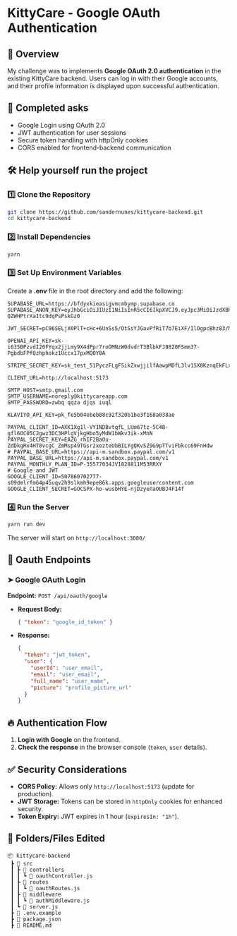# KittyCare - Google OAuth Authentication

## 📌 Overview
My challenge was to implements **Google OAuth 2.0 authentication** in the existing KittyCare backend. Users can log in with their Google accounts, and their profile information is displayed upon successful authentication.

## 🚀 Completed asks 
- Google Login using OAuth 2.0
- JWT authentication for user sessions
- Secure token handling with httpOnly cookies
- CORS enabled for frontend-backend communication

## 🛠️ Help yourself run the project
### 1️⃣ Clone the Repository
```bash
git clone https://github.com/sandernunes/kittycare-backend.git
cd kittycare-backend
```

### 2️⃣ Install Dependencies
```bash
yarn
```

### 3️⃣ Set Up Environment Variables
Create a **.env** file in the root directory and add the following:
```
SUPABASE_URL=https://bfdyxkieasigvmcmbymp.supabase.co
SUPABASE_ANON_KEY=eyJhbGciOiJIUzI1NiIsInR5cCI6IkpXVCJ9.eyJpc3MiOiJzdXBhYmFzZSIsInJlZiI6ImJmZHl4a2llYXNpZ3ZtY21ieW1wIiwicm9sZSI6InNlcnZpY2Vfcm9sZSIsImlhdCI6MTczMDk0OTA0MiwiZXhwIjoyMDQ2NTI1MDQyfQ.QIwPwC3ex2B5inzQDQy-QZWHPtrXaItc9dqPsPskGz0

JWT_SECRET=pC96SELjX0PlT+cHc+6UnSs5/OtSsYJGavPfRiT7b7EiXF/IlOgpcBhz83/NOrbk5CbueQZ6zss2YiYIal0qzA==

OPENAI_API_KEY=sk-i635BPzvdI20FYqx2jjLmy9X4dPpr7roOMNzW0dvdrT3BlbkFJ8820FSmm37-PgbdbFPfQzhphokz1Uccx17pxMQOY0A

STRIPE_SECRET_KEY=sk_test_51PyczFLgFSikZxwjjilfAawpMDfL3lv1SX8KznqEkFLxFk03RZw9V2xobZSwtDBVKZDM3XOtm5pmOm8ezC4DUnGb00EB7iNc3A

CLIENT_URL=http://localhost:5173

SMTP_HOST=smtp.gmail.com
SMTP_USERNAME=noreply@kittycareapp.com
SMTP_PASSWORD=zwbq qqza djqs iuql

KLAVIYO_API_KEY=pk_fe5b04ebeb88c92f320b1be3f168a038ae

PAYPAL_CLIENT_ID=AXK1Xg1l-VY1NDBvtqfL_LUm67tz-5C48-gfl6OC05C2gwz3DC3HPlgVjkgHbo5yMdW1bWkv3ik-xMnN
PAYPAL_SECRET_KEY=EAZG_rhIF2BaOu-ZdDkgRx4HT8vcgC_ZmMsp49TGsr2xezteUbBILYgQKvSZ9G9pTTviFbkcc69FnHdw
# PAYPAL_BASE_URL=https://api-m.sandbox.paypal.com/v1
PAYPAL_BASE_URL=https://api-m.sandbox.paypal.com/v1
PAYPAL_MONTHLY_PLAN_ID=P-35577034JV1828811M53RRXY
# Google and JWT
GOOGLE_CLIENT_ID=507860702777-s09dmlrfm64p45uqv2h9slkmh9epe86k.apps.googleusercontent.com
GOOGLE_CLIENT_SECRET=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
```

### 4️⃣ Run the Server
```bash
yarn run dev
```
The server will start on `http://localhost:3000/`

## 🔄 Oauth Endpoints
### ➤ **Google OAuth Login**
**Endpoint:** `POST /api/oauth/google`
- **Request Body:**
  ```json
  { "token": "google_id_token" }
  ```
- **Response:**
  ```json
  {
    "token": "jwt_token",
    "user": {
      "userId": "user_email",
      "email": "user_email",
      "full_name": "user_name",
      "picture": "profile_picture_url"
    }
  }
  ```


## 🔥 Authentication Flow
1. **Login with Google** on the frontend.
2. **Check the response** in the browser console (`token`, `user` details).

## ✅ Security Considerations
- **CORS Policy:** Allows only `http://localhost:5173` (update for production).
- **JWT Storage:** Tokens can be stored in `httpOnly` cookies for enhanced security.
- **Token Expiry:** JWT expires in 1 hour (`expiresIn: "1h"`).

## 📂 Folders/Files Edited
```
📦 kittycare-backend
 ┣ 📂 src
 ┃ ┣ 📂 controllers
 ┃ ┃ ┗ 📜 oauthController.js
 ┃ ┣ 📂 routes
 ┃ ┃ ┗ 📜 oauthRoutes.js
 ┃ ┣ 📂 middleware
 ┃ ┃ ┗ 📜 authMiddleware.js
 ┃ ┗ 📜 server.js
 ┣ 📜 .env.example
 ┣ 📜 package.json
 ┣ 📜 README.md
```

